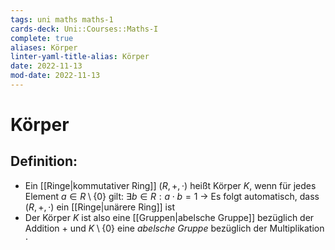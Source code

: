 ```yaml
---
tags: uni maths maths-1
cards-deck: Uni::Courses::Maths-I
complete: true
aliases: Körper
linter-yaml-title-alias: Körper
date: 2022-11-13
mod-date: 2022-11-13
---
```


# Körper

## Definition:
- Ein [[Ringe|kommutativer Ring]] $(R,+,\cdot)$ heißt Körper $K$, wenn für jedes Element $a\in R\setminus\{0\}$ gilt: $\exists b\in R: a\cdot b=1$
	-> Es folgt automatisch, dass $(R,+,\cdot)$ ein [[Ringe|unärere Ring]] ist
- Der Körper $K$ ist also eine [[Gruppen|abelsche Gruppe]] bezüglich der Addition $+$ und $K\setminus\{0\}$ eine *abelsche Gruppe* bezüglich der Multiplikation $\cdot$